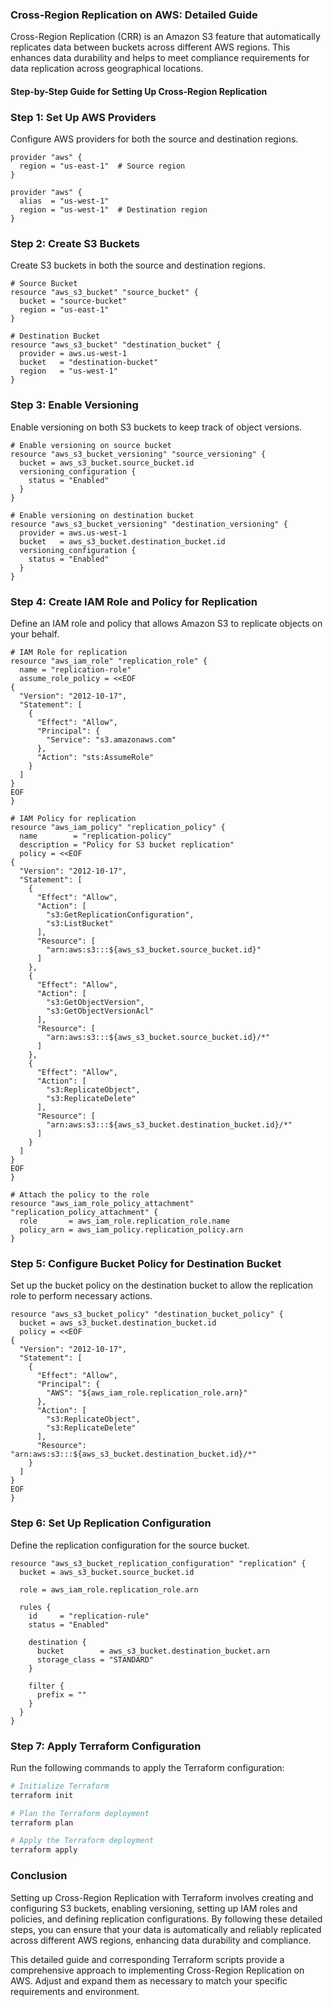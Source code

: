 ### Cross-Region Replication on AWS: Detailed Guide

Cross-Region Replication (CRR) is an Amazon S3 feature that automatically replicates data between buckets across different AWS regions. This enhances data durability and helps to meet compliance requirements for data replication across geographical locations.

#### Step-by-Step Guide for Setting Up Cross-Region Replication

### Step 1: Set Up AWS Providers

Configure AWS providers for both the source and destination regions.

```hcl
provider "aws" {
  region = "us-east-1"  # Source region
}

provider "aws" {
  alias  = "us-west-1"
  region = "us-west-1"  # Destination region
}
```

### Step 2: Create S3 Buckets

Create S3 buckets in both the source and destination regions.

```hcl
# Source Bucket
resource "aws_s3_bucket" "source_bucket" {
  bucket = "source-bucket"
  region = "us-east-1"
}

# Destination Bucket
resource "aws_s3_bucket" "destination_bucket" {
  provider = aws.us-west-1
  bucket   = "destination-bucket"
  region   = "us-west-1"
}
```

### Step 3: Enable Versioning

Enable versioning on both S3 buckets to keep track of object versions.

```hcl
# Enable versioning on source bucket
resource "aws_s3_bucket_versioning" "source_versioning" {
  bucket = aws_s3_bucket.source_bucket.id
  versioning_configuration {
    status = "Enabled"
  }
}

# Enable versioning on destination bucket
resource "aws_s3_bucket_versioning" "destination_versioning" {
  provider = aws.us-west-1
  bucket   = aws_s3_bucket.destination_bucket.id
  versioning_configuration {
    status = "Enabled"
  }
}
```

### Step 4: Create IAM Role and Policy for Replication

Define an IAM role and policy that allows Amazon S3 to replicate objects on your behalf.

```hcl
# IAM Role for replication
resource "aws_iam_role" "replication_role" {
  name = "replication-role"
  assume_role_policy = <<EOF
{
  "Version": "2012-10-17",
  "Statement": [
    {
      "Effect": "Allow",
      "Principal": {
        "Service": "s3.amazonaws.com"
      },
      "Action": "sts:AssumeRole"
    }
  ]
}
EOF
}

# IAM Policy for replication
resource "aws_iam_policy" "replication_policy" {
  name        = "replication-policy"
  description = "Policy for S3 bucket replication"
  policy = <<EOF
{
  "Version": "2012-10-17",
  "Statement": [
    {
      "Effect": "Allow",
      "Action": [
        "s3:GetReplicationConfiguration",
        "s3:ListBucket"
      ],
      "Resource": [
        "arn:aws:s3:::${aws_s3_bucket.source_bucket.id}"
      ]
    },
    {
      "Effect": "Allow",
      "Action": [
        "s3:GetObjectVersion",
        "s3:GetObjectVersionAcl"
      ],
      "Resource": [
        "arn:aws:s3:::${aws_s3_bucket.source_bucket.id}/*"
      ]
    },
    {
      "Effect": "Allow",
      "Action": [
        "s3:ReplicateObject",
        "s3:ReplicateDelete"
      ],
      "Resource": [
        "arn:aws:s3:::${aws_s3_bucket.destination_bucket.id}/*"
      ]
    }
  ]
}
EOF
}

# Attach the policy to the role
resource "aws_iam_role_policy_attachment" "replication_policy_attachment" {
  role       = aws_iam_role.replication_role.name
  policy_arn = aws_iam_policy.replication_policy.arn
}
```

### Step 5: Configure Bucket Policy for Destination Bucket

Set up the bucket policy on the destination bucket to allow the replication role to perform necessary actions.

```hcl
resource "aws_s3_bucket_policy" "destination_bucket_policy" {
  bucket = aws_s3_bucket.destination_bucket.id
  policy = <<EOF
{
  "Version": "2012-10-17",
  "Statement": [
    {
      "Effect": "Allow",
      "Principal": {
        "AWS": "${aws_iam_role.replication_role.arn}"
      },
      "Action": [
        "s3:ReplicateObject",
        "s3:ReplicateDelete"
      ],
      "Resource": "arn:aws:s3:::${aws_s3_bucket.destination_bucket.id}/*"
    }
  ]
}
EOF
}
```

### Step 6: Set Up Replication Configuration

Define the replication configuration for the source bucket.

```hcl
resource "aws_s3_bucket_replication_configuration" "replication" {
  bucket = aws_s3_bucket.source_bucket.id

  role = aws_iam_role.replication_role.arn

  rules {
    id     = "replication-rule"
    status = "Enabled"

    destination {
      bucket        = aws_s3_bucket.destination_bucket.arn
      storage_class = "STANDARD"
    }

    filter {
      prefix = ""
    }
  }
}
```

### Step 7: Apply Terraform Configuration

Run the following commands to apply the Terraform configuration:

```sh
# Initialize Terraform
terraform init

# Plan the Terraform deployment
terraform plan

# Apply the Terraform deployment
terraform apply
```

### Conclusion

Setting up Cross-Region Replication with Terraform involves creating and configuring S3 buckets, enabling versioning, setting up IAM roles and policies, and defining replication configurations. By following these detailed steps, you can ensure that your data is automatically and reliably replicated across different AWS regions, enhancing data durability and compliance.

This detailed guide and corresponding Terraform scripts provide a comprehensive approach to implementing Cross-Region Replication on AWS. Adjust and expand them as necessary to match your specific requirements and environment.
